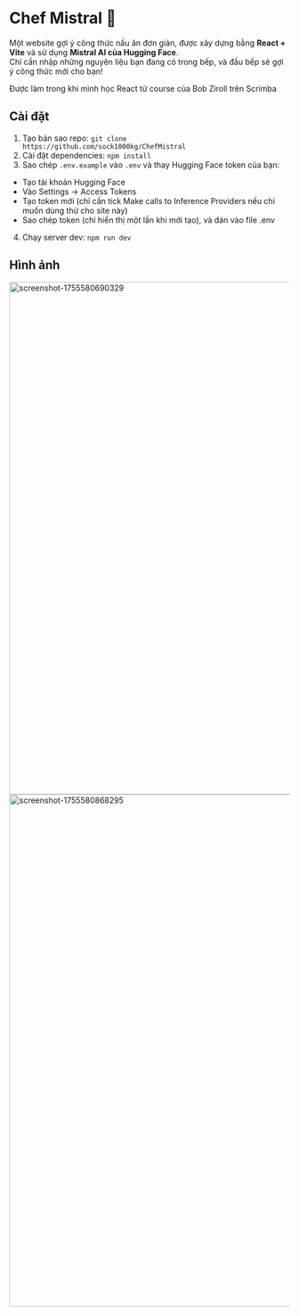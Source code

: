 # Chef Mistral 🍳

Một website gợi ý công thức nấu ăn đơn giản, được xây dựng bằng **React + Vite** và sử dụng **Mistral AI của Hugging Face**.  
Chỉ cần nhập những nguyên liệu bạn đang có trong bếp, và đầu bếp sẽ gợi ý công thức mới cho bạn!

Được làm trong khi mình học React từ course của Bob Ziroll trên Scrimba

## Cài đặt
1. Tạo bản sao repo: `git clone https://github.com/sock1000kg/ChefMistral`
2. Cài đặt dependencies: `npm install`
3. Sao chép `.env.example` vào `.env` và thay Hugging Face token của bạn:
- Tạo tài khoản Hugging Face
- Vào Settings -> Access Tokens
- Tạo token mới (chỉ cần tick Make calls to Inference Providers nếu chỉ muốn dùng thử cho site này)
- Sao chép token (chỉ hiển thị một lần khi mới tạo), và dán vào file .env
4. Chạy server dev: `npm run dev`

## Hình ảnh
<img width="1895" height="920" alt="screenshot-1755580690329" src="https://github.com/user-attachments/assets/24287457-c848-4da5-aee9-692973037403" />
<img width="1893" height="920" alt="screenshot-1755580868295" src="https://github.com/user-attachments/assets/a50f1d45-eb0f-4049-9aa2-75a2b8af36de" />
